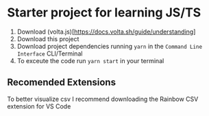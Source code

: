 # Starter project for learning JS/TS
1. Download (volta.js)[https://docs.volta.sh/guide/understanding]
2. Download this project
3. Download project dependencies running `yarn` in the `Command Line Interface` CLI/Terminal
3. To exceute the code run `yarn start` in your terminal

## Recomended Extensions
To better visualize csv I recommend downloading the Rainbow CSV extension for VS Code